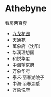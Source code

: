 # Athebyne
看房两百套

- [九龙花园](src/九龙花园.md)
- 天通苑
- 萬象府（沈阳）
- 华润理想国
- 和悦华玺
- 中海望京府
- 万象华府
- 泰禾·丽春湖院子
- 中海·丽春湖墅
- 万象悦府
